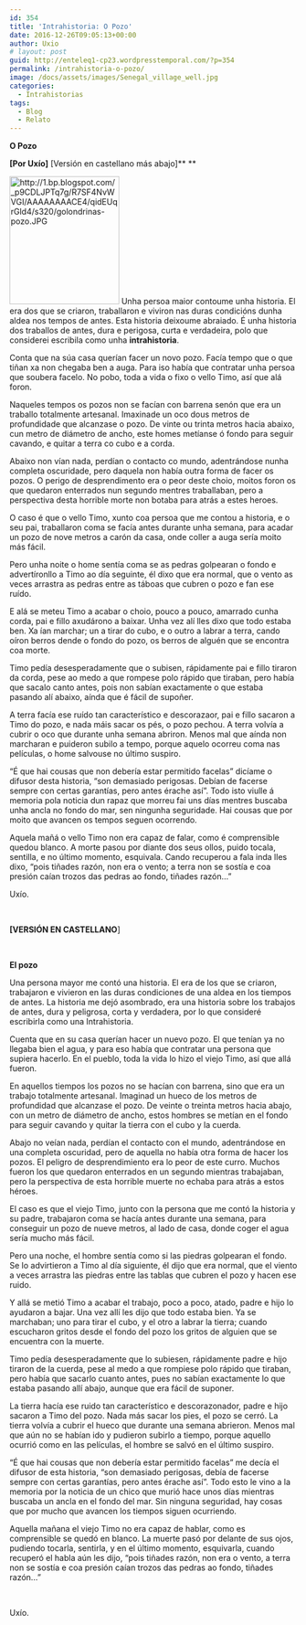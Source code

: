 ```yaml
---
id: 354
title: 'Intrahistoria: O Pozo'
date: 2016-12-26T09:05:13+00:00
author: Uxio
# layout: post
guid: http://enteleq1-cp23.wordpresstemporal.com/?p=354
permalink: /intrahistoria-o-pozo/
image: /docs/assets/images/Senegal_village_well.jpg
categories:
  - Intrahistorias
tags:
  - Blog
  - Relato
---
```

**O Pozo**

**[Por Uxío]** [Versión en castellano más abajo]** **

<img class="alignleft" title="http://1.bp.blogspot.com/_p9CDLJPTq7g/R7SF4NvWVGI/AAAAAAAACE4/qidEUqrGld4/s320/golondrinas-pozo.JPG" src="http://1.bp.blogspot.com/_p9CDLJPTq7g/R7SF4NvWVGI/AAAAAAAACE4/qidEUqrGld4/s320/golondrinas-pozo.JPG?v=1268642339228" alt="http://1.bp.blogspot.com/_p9CDLJPTq7g/R7SF4NvWVGI/AAAAAAAACE4/qidEUqrGld4/s320/golondrinas-pozo.JPG" width="192" height="224" /> Unha persoa maior contoume unha historia. El era dos que se criaron, traballaron e viviron nas duras condicións dunha aldea nos tempos de antes. Esta historia deixoume abraiado. É unha historia dos traballos de antes, dura e perigosa, curta e verdadeira, polo que considerei escribila como unha **intrahistoria**.

Conta que na súa casa querían facer un novo pozo. Facía tempo que o que tiñan xa non chegaba ben a auga. Para iso había que contratar unha persoa que soubera facelo. No pobo, toda a vida o fixo o vello Timo, así que alá foron.

Naqueles tempos os pozos non se facían con barrena senón que era un traballo totalmente artesanal. Imaxinade un oco dous metros de profundidade que alcanzase o pozo. De vinte ou trinta metros hacia abaixo, cun metro de diámetro de ancho, este homes metíanse ó fondo para seguir cavando, e quitar a terra co cubo e a corda.

Abaixo non vían nada, perdían o contacto co mundo, adentrándose nunha completa oscuridade, pero daquela non había outra forma de facer os pozos. O perigo de desprendimento era o peor deste choio, moitos foron os que quedaron enterrados nun segundo mentres traballaban, pero a perspectiva desta horrible morte non botaba para atrás a estes heroes.

O caso é que o vello Timo, xunto coa persoa que me contou a historia, e o seu pai, traballaron coma se facía antes durante unha semana, para acadar un pozo de nove metros a carón da casa, onde coller a auga sería moito más fácil.

Pero unha noite o home sentía coma se as pedras golpearan o fondo e advertíronllo a Timo ao día seguinte, él dixo que era normal, que o vento as veces arrastra as pedras entre as táboas que cubren o pozo e fan ese ruído.

E alá se meteu Timo a acabar o choio, pouco a pouco, amarrado cunha corda, pai e fillo axudárono a baixar. Unha vez alí lles dixo que todo estaba ben. Xa ían marchar; un a tirar do cubo, e o outro a labrar a terra, cando oíron berros dende o fondo do pozo, os berros de alguén que se encontra coa morte.

Timo pedía desesperadamente que o subisen, rápidamente pai e fillo tiraron da corda, pese ao medo a que rompese polo rápido que tiraban, pero había que sacalo canto antes, pois non sabían exactamente o que estaba pasando alí abaixo, aínda que é fácil de supoñer.

A terra facía ese ruído tan característico e descorazaor, pai e fillo sacaron a Timo do pozo, e nada máis sacar os pés, o pozo pechou. A terra volvía a cubrir o oco que durante unha semana abriron. Menos mal que aínda non marcharan e puideron subilo a tempo, porque aquelo ocorreu coma nas películas, o home salvouse no último suspiro.

“É que hai cousas que non debería estar permitido facelas” dicíame o difusor desta historia, “son demasiado perigosas. Debían de facerse sempre con certas garantías, pero antes érache así”. Todo isto viulle á memoria pola noticia dun rapaz que morreu fai uns días mentres buscaba unha ancla no fondo do mar, sen ningunha seguridade. Hai cousas que por moito que avancen os tempos seguen ocorrendo.

Aquela mañá o vello Timo non era capaz de falar, como é comprensible quedou blanco. A morte pasou por diante dos seus ollos, puido tocala, sentilla, e no último momento, esquivala. Cando recuperou a fala inda lles dixo, “pois tiñades razón, non era o vento; a terra non se sostía e coa presión caían trozos das pedras ao fondo, tiñades razón&#8230;”

Uxío.

&nbsp;

**[VERSIÓN EN CASTELLANO**]

&nbsp;

**El pozo**

Una persona mayor me contó una historia. El era de los que se criaron, trabajaron e vivieron en las duras condiciones de una aldea en los tiempos de antes. La historia me dejó asombrado, era una historia sobre los trabajos de antes, dura y peligrosa, corta y verdadera, por lo que consideré escribirla como una Intrahistoria.

Cuenta que en su casa querían hacer un nuevo pozo. El que tenían ya no llegaba bien el agua, y para eso había que contratar una persona que supiera hacerlo. En el pueblo, toda la vida lo hizo el viejo Timo, así que allá fueron.

En aquellos tiempos los pozos no se hacían con barrena, sino que era un trabajo totalmente artesanal. Imaginad un hueco de los metros de profundidad que alcanzase el pozo. De veinte o treinta metros hacia abajo, con un metro de diámetro de ancho, estos hombres se metían en el fondo para seguir cavando y quitar la tierra con el cubo y la cuerda.

Abajo no veían nada, perdían el contacto con el mundo, adentrándose en una completa oscuridad, pero de aquella no había otra forma de hacer los pozos. El peligro de desprendimiento era lo peor de este curro. Muchos fueron los que quedaron enterrados en un segundo mientras trabajaban, pero la perspectiva de esta horrible muerte no echaba para atrás a estos héroes.

El caso es que el viejo Timo, junto con la persona que me contó la historia y su padre, trabajaron coma se hacía antes durante una semana, para conseguir un pozo de nueve metros, al lado de casa, donde coger el agua sería mucho más fácil.

Pero una noche, el hombre sentía como si las piedras golpearan el fondo. Se lo advirtieron a Timo al día siguiente, él dijo que era normal, que el viento a veces arrastra las piedras entre las tablas que cubren el pozo y hacen ese ruido.

Y allá se metió Timo a acabar el trabajo, poco a poco, atado, padre e hijo lo ayudaron a bajar. Una vez allí les dijo que todo estaba bien. Ya se marchaban; uno para tirar el cubo, y el otro a labrar la tierra; cuando escucharon gritos desde el fondo del pozo los gritos de alguien que se encuentra con la muerte.

Timo pedía desesperadamente que lo subiesen, rápidamente padre e hijo tiraron de la cuerda, pese al medo a que rompiese polo rápido que tiraban, pero había que sacarlo cuanto antes, pues no sabían exactamente lo que estaba pasando allí abajo, aunque que era fácil de suponer.

La tierra hacía ese ruido tan característico e descorazonador, padre e hijo sacaron a Timo del pozo. Nada más sacar los pies, el pozo se cerró. La tierra volvía a cubrir el hueco que durante una semana abrieron. Menos mal que aún no se habían ido y pudieron subirlo a tiempo, porque aquello ocurrió como en las películas, el hombre se salvó en el último suspiro.

“É que hai cousas que non debería estar permitido facelas” me decía el difusor de esta historia, “son demasiado perigosas, debía de facerse sempre con certas garantías, pero antes érache así”. Todo esto le vino a la memoria por la noticia de un chico que murió hace unos días mientras buscaba un ancla en el fondo del mar. Sin ninguna seguridad, hay cosas que por mucho que avancen los tiempos siguen ocurriendo.

Aquella mañana el viejo Timo no era capaz de hablar, como es comprensible se quedó en blanco. La muerte pasó por delante de sus ojos, pudiendo tocarla, sentirla, y en el último momento, esquivarla, cuando recuperó el habla aún les dijo, “pois tiñades razón, non era o vento, a terra non se sostía e coa presión caían trozos das pedras ao fondo, tiñades razón&#8230;”

&nbsp;

Uxío.